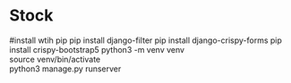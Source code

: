 # Stock

#install wtih pip
pip install django-filter
pip install django-crispy-forms
pip install crispy-bootstrap5
python3 -m venv venv        
source venv/bin/activate    
python3 manage.py runserver 
